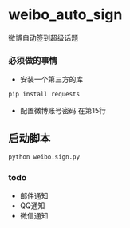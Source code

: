 # weibo_auto_sign
微博自动签到超级话题


### 必须做的事情
- 安装一个第三方的库
```python
pip install requests
```
- 配置微博账号密码  在第15行

## 启动脚本
```python
python weibo.sign.py
```
 
 
### todo
- 邮件通知
- QQ通知
- 微信通知